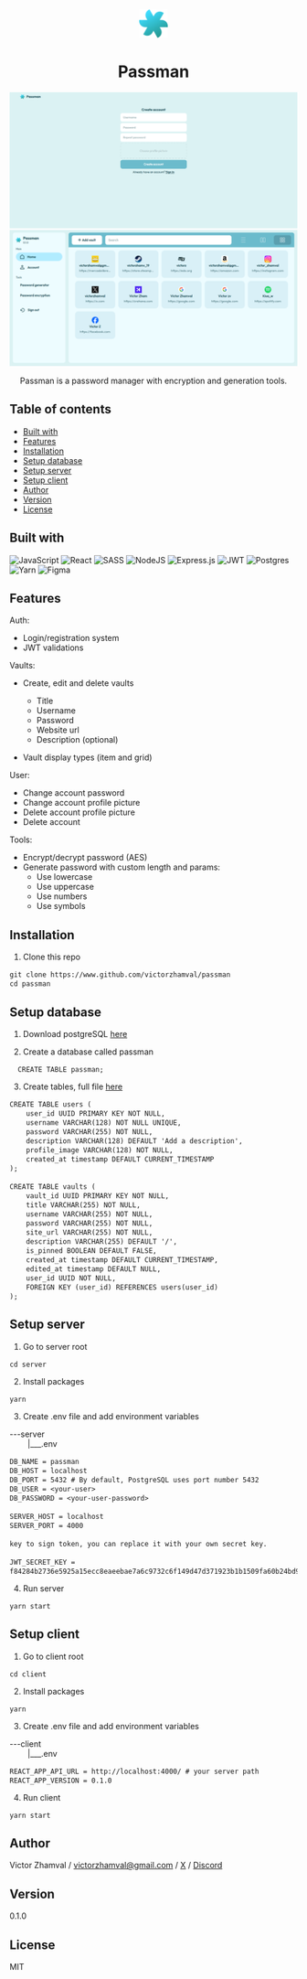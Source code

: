 
<div align="center">
   <img width="50px"  src="images/logo.svg"/>
  <h1>Passman</h1>
  <img src="images/ss.png"/>
  <img src="images/ss2.png"/>
  <p>Passman is a password manager with encryption and generation tools.</p>
</div>

## Table of contents

- [Built with](#built-with)
- [Features](#features)
- [Installation](#installation)
- [Setup database](#setup-database)
- [Setup server](#setup-server)
- [Setup client](#setup-client)
- [Author](#author)
- [Version](#version)
- [License](#license)

## Built with

![JavaScript](https://img.shields.io/badge/javascript-%23323330.svg?style=for-the-badge&logo=javascript&logoColor=%23F7DF1E)
![React](https://img.shields.io/badge/react-%2320232a.svg?style=for-the-badge&logo=react&logoColor=%2361DAFB)
![SASS](https://img.shields.io/badge/SASS-hotpink.svg?style=for-the-badge&logo=SASS&logoColor=white)
![NodeJS](https://img.shields.io/badge/node.js-6DA55F?style=for-the-badge&logo=node.js&logoColor=white)
![Express.js](https://img.shields.io/badge/express.js-%23404d59.svg?style=for-the-badge&logo=express&logoColor=%2361DAFB)
![JWT](https://img.shields.io/badge/JWT-black?style=for-the-badge&logo=JSON%20web%20tokens)
![Postgres](https://img.shields.io/badge/postgres-%23316192.svg?style=for-the-badge&logo=postgresql&logoColor=white)
![Yarn](https://img.shields.io/badge/yarn-%232C8EBB.svg?style=for-the-badge&logo=yarn&logoColor=white)
![Figma](https://img.shields.io/badge/figma-%23F24E1E.svg?style=for-the-badge&logo=figma&logoColor=white)

## Features

Auth: 

* Login/registration system
* JWT validations

Vaults:

* Create, edit and delete vaults
  * Title
  * Username
  * Password
  * Website url
  * Description (optional)

* Vault display types (item and grid)

User:

  * Change account password
  * Change account profile picture
  * Delete account profile picture
  * Delete account 

Tools:

* Encrypt/decrypt password (AES)
* Generate password with custom length and params:
  * Use lowercase
  * Use uppercase
  * Use numbers
  * Use symbols

## Installation 

1. Clone this repo

```
git clone https://www.github.com/victorzhamval/passman
cd passman
```

## Setup database

1. Download postgreSQL [here](https://www.postgresql.org/download/)

2. Create a database called passman

```
  CREATE TABLE passman;  
```

3. Create tables, full file [here](server/db/passman.sql)

```
CREATE TABLE users (
	user_id UUID PRIMARY KEY NOT NULL,
	username VARCHAR(128) NOT NULL UNIQUE,
	password VARCHAR(255) NOT NULL,
	description VARCHAR(128) DEFAULT 'Add a description',
    profile_image VARCHAR(128) NOT NULL,
	created_at timestamp DEFAULT CURRENT_TIMESTAMP
);

CREATE TABLE vaults (
	vault_id UUID PRIMARY KEY NOT NULL,
	title VARCHAR(255) NOT NULL,
	username VARCHAR(255) NOT NULL,
	password VARCHAR(255) NOT NULL,
	site_url VARCHAR(255) NOT NULL,
	description VARCHAR(255) DEFAULT '/',
	is_pinned BOOLEAN DEFAULT FALSE,
	created_at timestamp DEFAULT CURRENT_TIMESTAMP,
	edited_at timestamp DEFAULT NULL,
	user_id UUID NOT NULL,
	FOREIGN KEY (user_id) REFERENCES users(user_id)
);
```

## Setup server

1. Go to server root

```
cd server
```

2. Install packages

```
yarn
```

3. Create .env file and add environment variables

---server<br>
&nbsp;&nbsp;&nbsp;&nbsp;&nbsp;&nbsp;&nbsp; |___.env

```
DB_NAME = passman 
DB_HOST = localhost
DB_PORT = 5432 # By default, PostgreSQL uses port number 5432
DB_USER = <your-user>
DB_PASSWORD = <your-user-password>

SERVER_HOST = localhost
SERVER_PORT = 4000

key to sign token, you can replace it with your own secret key.

JWT_SECRET_KEY = f84284b2736e5925a15ecc8eaeebae7a6c9732c6f149d47d371923b1b1509fa60b24bd90a8c2a67a
```

4. Run server

```
yarn start
```

## Setup client

1. Go to client root

```
cd client
```

2. Install packages

```
yarn
```

3. Create .env file and add environment variables

---client<br>
&nbsp;&nbsp;&nbsp;&nbsp;&nbsp;&nbsp;&nbsp; |___.env

```
REACT_APP_API_URL = http://localhost:4000/ # your server path
REACT_APP_VERSION = 0.1.0
```
4. Run client

```
yarn start
```

## Author

Victor Zhamval / victorzhamval@gmail.com / [X](https://x.com/victorzhamval) / [Discord](https://discordapp.com/users/1199881427353878559)<br>

## Version

0.1.0

## License

MIT
